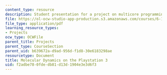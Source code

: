 ```yaml
---
content_type: resource
description: Student presentation for a project on multicore programming.
file: https://ol-ocw-studio-app-production.s3.amazonaws.com/courses/6-189-multicore-programming-primer-january-iap-2007/f2adbe780fdedb81d13d1904e3e3d6f3_moleculrdynmcs.pdf
file_type: application/pdf
learning_resource_types:
- Projects
ocw_type: OCWFile
parent_title: Projects
parent_type: CourseSection
parent_uid: b639672a-d9ad-956d-f1d8-30e6183298ae
resourcetype: Document
title: Molecular Dynamics on the Playstation 3
uid: f2adbe78-0fde-db81-d13d-1904e3e3d6f3
---
```

